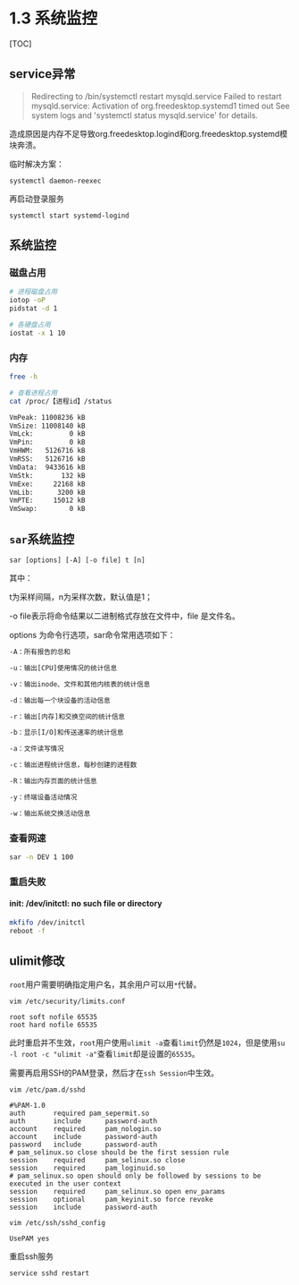# 1.3 系统监控

[TOC]

## service异常

>Redirecting to /bin/systemctl restart mysqld.service
>Failed to restart mysqld.service: Activation of org.freedesktop.systemd1 timed out
>See system logs and 'systemctl status mysqld.service' for details.

造成原因是内存不足导致org.freedesktop.logind和org.freedesktop.systemd模块奔溃。

临时解决方案：

```shell
systemctl daemon-reexec
```

再启动登录服务

```shell
systemctl start systemd-logind
```

## 系统监控

### 磁盘占用

```bash
# 进程磁盘占用
iotop -oP
pidstat -d 1

# 各硬盘占用
iostat -x 1 10
```

### 内存

```bash
free -h

# 查看进程占用
cat /proc/【进程id】/status

VmPeak: 11008236 kB
VmSize: 11008140 kB
VmLck:         0 kB
VmPin:         0 kB
VmHWM:   5126716 kB
VmRSS:   5126716 kB
VmData:  9433616 kB
VmStk:       132 kB
VmExe:     22168 kB
VmLib:      3200 kB
VmPTE:     15012 kB
VmSwap:        0 kB
```

## `sar`系统监控

`sar [options] [-A] [-o file] t [n]`

其中：

t为采样间隔，n为采样次数，默认值是1；

-o file表示将命令结果以二进制格式存放在文件中，file 是文件名。

options 为命令行选项，sar命令常用选项如下：

```bash
-A：所有报告的总和

-u：输出[CPU]使用情况的统计信息

-v：输出inode、文件和其他内核表的统计信息

-d：输出每一个块设备的活动信息

-r：输出[内存]和交换空间的统计信息

-b：显示[I/O]和传送速率的统计信息

-a：文件读写情况

-c：输出进程统计信息，每秒创建的进程数

-R：输出内存页面的统计信息

-y：终端设备活动情况

-w：输出系统交换活动信息
```

### 查看网速

```bash
sar -n DEV 1 100
```

### 重启失败

#### init: /dev/initctl: no such file or directory

```bash
mkfifo /dev/initctl
reboot -f
```



## ulimit修改

`root`用户需要明确指定用户名，其余用户可以用`*`代替。

`vim /etc/security/limits.conf`

```
root soft nofile 65535
root hard nofile 65535
```

此时重启并不生效，`root`用户使用`ulimit -a`查看`limit`仍然是`1024`，但是使用`su -l root -c "ulimit -a"`查看`limit`却是设置的`65535`。

需要再启用SSH的PAM登录，然后才在`ssh Session`中生效。

`vim /etc/pam.d/sshd`

```
#%PAM-1.0
auth       required pam_sepermit.so
auth       include      password-auth
account    required     pam_nologin.so
account    include      password-auth
password   include      password-auth
# pam_selinux.so close should be the first session rule
session    required     pam_selinux.so close
session    required     pam_loginuid.so
# pam_selinux.so open should only be followed by sessions to be executed in the user context
session    required     pam_selinux.so open env_params
session    optional     pam_keyinit.so force revoke
session    include      password-auth
```

`vim /etc/ssh/sshd_config`

```
UsePAM yes
```

重启ssh服务

```
service sshd restart
```



